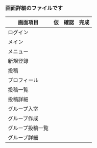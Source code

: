 ### 画面詳細のファイルです

|画面項目|仮|確認|完成|
|-------|-|-|-|
|ログイン||||
|メイン||||
|メニュー||||
|新規登録||||
|投稿||||
|プロフィール||||
|投稿一覧||||
|投稿詳細||||
|グループ入室||||
|グループ作成||||
|グループ投稿一覧||||
|グループ詳細||||
